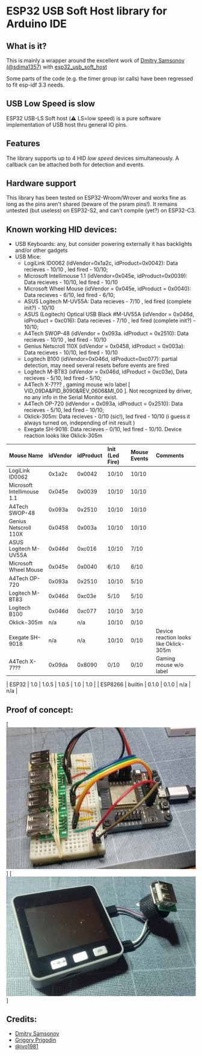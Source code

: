 # ESP32 USB Soft Host library for Arduino IDE


What is it?
-----------

This is mainly a wrapper around the excellent work of [Dmitry Samsonov (@sdima1357)](https://github.com/sdima1357)
with [esp32_usb_soft_host](https://github.com/sdima1357/esp32_usb_soft_host)

Some parts of the code (e.g. the timer group isr calls) have been regressed to fit esp-idf 3.3 needs.

USB Low Speed is slow
---------------------

ESP32 USB-LS Soft host (:warning: LS=low speed) is a pure software implementation of USB host thru general IO pins.


Features
--------

The library supports up to 4 HID *low speed* devices simultaneously.
A callback can be attached both for detection and events.


Hardware support
----------------

This library has been tested on ESP32-Wroom/Wrover and works fine as long as the pins aren't
shared (beware of the psram pins!).
It remains untested (but useless) on ESP32-S2, and can't compile (yet?) on ESP32-C3.


Known working HID devices:
--------------------------

- USB Keyboards: any, but consider powering externally it has backlights and/or other gadgets
- USB Mice:
  - LogiLink ID0062 (idVendor=0x1a2c, idProduct=0x0042): Data recieves - 10/10 , led fired - 10/10;
  - Microsoft Intellimouse 1.1 (idVendor=0x045e, idProduct=0x0039): Data recieves - 10/10, led fired - 10/10
  - Microsoft Wheel Mouse (idVendor = 0x045e, idProduct = 0x0040): Data recieves - 6/10, led fired - 6/10;
  - ASUS Logitech M-UV55A: Data recieves - 7/10 , led fired (complete init?) - 10/10
  - ASUS (Logitech) Optical USB Black #M-UV55A (idVendor = 0x046d, idProduct = 0xc016): Data recieves - 7/10 , led fired (complete init?) - 10/10;
  - A4Tech SWOP-48 (idVendor = 0x093a. idProduct = 0x2510): Data recieves - 10/10 , led fired - 10/10
  - Genius Netscroll 110X (idVendor = 0x0458, idProduct = 0x003a): Data recieves - 10/10, led fired - 10/10
  - Logitech B100 (idVendor=0x046d, idProduct=0xc077): partial detection, may need several resets before events are fired
  - Logitech M-BT83 (idVendor = 0x046d, idProduct = 0xc03e), Data recieves - 5/10, led fired - 5/10;
  - A4Tech X-7??? , gaming mouse w/o label [ VID_09DA&PID_8090&REV_0606&MI_00 ]. Not recognized by driver, no any info in the Serial Monitor exist.
  - A4Tech OP-720 (idVendor = 0x093a, idProduct = 0x2510): Data recieves - 5/10, led fired - 10/10;
  - Oklick-305m: Data recieves - 0/10 (sic!), led fired - 10/10 (i guess it always turned on, independing of init result )
  - Exegate SH-9018: Data recieves - 0/10, led fired - 10/10. Device reaction looks like Oklick-305m



|      Mouse Name             | idVendor  |  idProduct | Init (Led Fire) | Mouse Events|              Comments                  |
| --------------------------- |:--------- | :--------- | :-------------- | :---------- | :------------------------------------- |
| LogiLink ID0062             | 0x1a2c    | 0x0042     |    10/10        |    10/10    |                                        |
| Microsoft Intellimouse 1.1  | 0x045e    | 0x0039     |    10/10        |    10/10    |                                        |
| A4Tech SWOP-48              | 0x093a    | 0x2510     |    10/10        |    10/10    |                                        |
| Genius Netscroll 110X       | 0x0458    | 0x003a     |    10/10        |    10/10    |                                        |
| ASUS Logitech M-UV55A       | 0x046d    | 0xc016     |    10/10        |    7/10     |                                        |
| Microsoft Wheel Mouse       | 0x045e    | 0x0040     |    6/10         |    6/10     |                                        |
| A4Tech OP-720               | 0x093a    | 0x2510     |    10/10        |    5/10     |                                        |
| Logitech M-BT83             | 0x046d    | 0xc03e     |    5/10         |    5/10     |                                        |
| Logitech B100               | 0x046d    | 0xc077     |    10/10        |    3/10     |                                        |
| Oklick-305m                 | n/a       | n/a        |    10/10        |    0/10     |                                        |
| Exegate SH-9018             | n/a       | n/a        |    10/10        |    0/10     | Device reaction looks like Oklick-305m |
| A4Tech X-7???               | 0x09da    | 0x8090     |    0/10         |    0/10     | Gaming mouse w/o label                 |


| ESP32   | 1.0     |  1.0.5    |  1.0.5 |  1.0    |  1.0  |
| ESP8266 | builtin |  0.1.0    |  0.1.0 |  n/a    |  n/a  |






Proof of concept:
-----------------

[![](extras/ESP32-USB-host.png)]
[![](extras/m5stack-pins_16_17.jpeg)]

Credits:
--------
- [Dmitry Samsonov ](https://github.com/sdima1357)
- [Grigory Prigodin](https://github.com/zbx-sadman)
- [@ivo1981](https://github.com/ivo1981)
